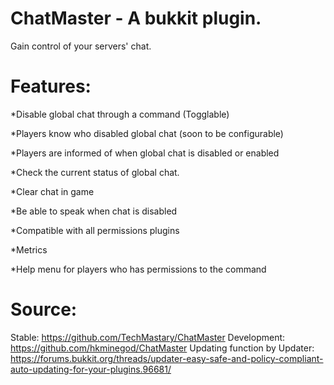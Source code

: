 ChatMaster - A bukkit plugin.
==========

Gain control of your servers' chat.

Features:
=========

*Disable global chat through a command (Togglable)

*Players know who disabled global chat (soon to be configurable)

*Players are informed of when global chat is disabled or enabled

*Check the current status of global chat.

*Clear chat in game

*Be able to speak when chat is disabled

*Compatible with all permissions plugins

*Metrics

*Help menu for players who has permissions to the command



Source:
=========

Stable: https://github.com/TechMastary/ChatMaster
Development: https://github.com/hkminegod/ChatMaster
Updating function by Updater: https://forums.bukkit.org/threads/updater-easy-safe-and-policy-compliant-auto-updating-for-your-plugins.96681/
